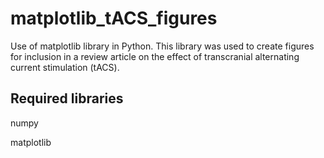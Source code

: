 # matplotlib_tACS_figures
Use of matplotlib library in Python. This library was used to create figures for inclusion in a review article on the effect of transcranial alternating current stimulation (tACS).

## Required libraries

numpy

matplotlib
